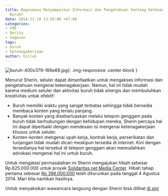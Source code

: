 ```yaml
---
title: Bagaimana Menyampaikan Informasi dan Pengetahuan tentang Ketenagakerjaan pada
  Buruh?
date: 2014-12-19 13:59:00 +07:00
categories:
- CMS
- Berita
- Gagasan
tags:
- buruh
- ketenagakerjaan
author: hillun
---
```


![buruh-400x379-166e88.jpg](/uploads/buruh-400x379-166e88.jpg){: .img-responsive .center-block }

Menurut Sherin, seluler dapat dimanfaatkan untuk mengakses informasi dan pengetahuan mengenai ketenagakerjaan. Namun, hal ini tidak mudah karena medium seluler dan aktivitas buruh tidak sinergis dan membutuhkan kreativitas untuk efektif:

* Buruh memiliki waktu yang sangat terbatas sehingga tidak bersedia membaca konten yang terlalu panjang.
* Banyak konten yang disebarluaskan melalui telepon genggam pada buruh tidak berhubungan dengan kehidupan mereka, Sherin percaya hal ini dapat diperbaiki dengan mendesain isi mengenai ketenagakerjaan khusus untuk seluler.
* Konten-konten mengenai upah kerja, kontrak kerja, perserikatan dan tunjangan tidak mudah dicari meskipun tersedia di internet. Kini dengan tersedianya hal tersebut di telepon genggam akan memudahkan advokasi mengenai hal ini untuk buruh.

Untuk mengatasi permasalahan ini Sherin mengajukan hibah sebesar Rp.625.000.000 untuk proyek [Solidaritas.net Media Center](http://ciptamedia.org/wiki/Solidaritas.net_Media_Center). Hibah tahap pertama sebesar [Rp 396.000.000](http://ciptamedia.org/wiki/Tabel_Penerima_Hibah_Cipta_Media_Seluler) telah diturunkan pada tanggal 4 Agustus 2014. Mari kita nantikan hasilnya.

Untuk menyaksikan wawancara langsung dengan Sherin bisa dilihat [di sini](http://www.youtube.com/watch?v=nZJCwbmKGXY)